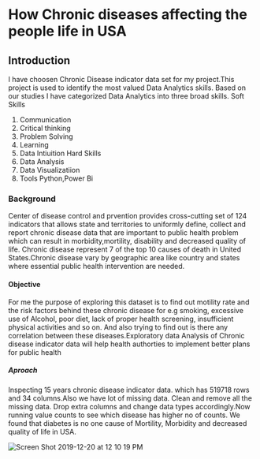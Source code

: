 # How Chronic diseases affecting the people life in USA
## Introduction
I have choosen Chronic Disease indicator data set for my project.This project is used to identify the most valued Data Analytics skills. Based on our studies I have categorized Data Analytics into three broad skills.
Soft Skills
1. Communication
2. Critical thinking
3. Problem Solving
4. Learning
5. Data Intiuition
Hard Skills
1. Data Analysis
2. Data Visualizatiion
3. Tools Python,Power Bi

### Background
Center of disease control and prvention provides cross-cutting set of 124 indicators that allows state and territories to uniformly define, collect and report chronic disease data that are important to public health problem which can result in morbidity,mortility, disability and decreased quality of life. Chronic disease represent 7 of the top 10 causes of death in United States.Chronic disease vary by geographic area like country and states where essential public health intervention are needed.

#### Objective
For me the purpose of exploring this dataset is to find out motility rate and the risk factors behind these chronic disease for e.g smoking, excessive use of Alcohol, poor diet, lack of  proper health screening, insufficient physical activities and so on. And also trying to find out is there any correlation between these diseases.Exploratory data Analysis of Chronic disease indicator data will help health authorties to implement better plans for public health

##### Aproach
Inspecting 15 years chronic disease indicator data. which has 519718 rows and 34 columns.Also we have lot of missing data.
Clean and remove all the missing data. Drop extra columns and change data types accordingly.Now running value counts to see which disease has higher no of counts. We found that diabetes is no one cause of Mortility, Morbidity and decreased quality of life in USA.

![Screen Shot 2019-12-20 at 12 10 19 PM](https://user-images.githubusercontent.com/52731910/71280850-02bca880-2322-11ea-85e1-0988b6ca748f.png)
